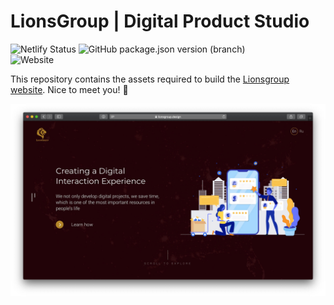 # LionsGroup | Digital Product Studio

![Netlify Status](https://api.netlify.com/api/v1/badges/60eea232-0d9b-4b85-9b87-6a9794b709d0/deploy-status)
![GitHub package.json version (branch)](https://img.shields.io/github/package-json/v/LionsGroup13/lionsgroup/release)\
![Website](https://img.shields.io/website?down_color=red&down_message=down&up_message=up&url=https%3A%2F%2Flionsgroup.design%2F)

This repository contains the assets required to build the [Lionsgroup website](https://lionsgroup.design).
Nice to meet you! 👋

<p align="center">
  <img width="800" alt="Screenshot of LionsGroup" src="/.github/readme/page.jpg?raw=true">
</p>
